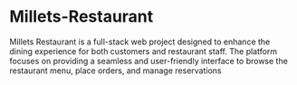 # Millets-Restaurant
Millets Restaurant is a full-stack web project designed to enhance the dining experience for both customers and restaurant staff. The platform focuses on providing a seamless and user-friendly interface to browse the restaurant menu, place orders, and manage reservations

 
